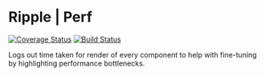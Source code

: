 # Ripple | Perf
[![Coverage Status](https://coveralls.io/repos/rijs/perf/badge.svg?branch=master&service=github)](https://coveralls.io/github/rijs/perf?branch=master)
[![Build Status](https://travis-ci.org/rijs/perf.svg)](https://travis-ci.org/rijs/perf)

Logs out time taken for render of every component to help with fine-tuning by highlighting performance bottlenecks.